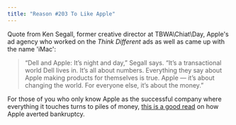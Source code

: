 ```yaml
---
title: "Reason #203 To Like Apple"
---
```

<p>Quote from Ken Segall, former creative director at TBWA\Chiat\Day, Apple's ad agency who worked on the <em>Think Different</em> ads as well as came up with the name 'iMac':</p>
<blockquote><p>“Dell and Apple: It’s night and day,” Segall says. “It’s a transactional world Dell lives in. It’s all about numbers. Everything they say about Apple making products for themselves is true. Apple — it’s about changing the world. For everyone else, it’s about the money.”</p></blockquote>
<p>For those of you who only know Apple as the successful company where everything it touches turns to piles of money, <a href="http://www.cultofmac.com/20172/20172">this is a good read</a> on how Apple averted bankruptcy.</p>
